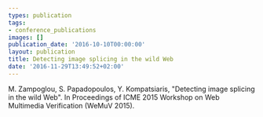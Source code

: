 ```yaml
---
types: publication
tags:
- conference_publications
images: []
publication_date: '2016-10-10T00:00:00'
layout: publication
title: Detecting image splicing in the wild Web
date: '2016-11-29T13:49:52+02:00'
---
```

<p>M. Zampoglou, S. Papadopoulos, Y. Kompatsiaris, "Detecting image splicing in the wild Web". In Proceedings of ICME 2015 Workshop on Web Multimedia Verification (WeMuV 2015).</p>
